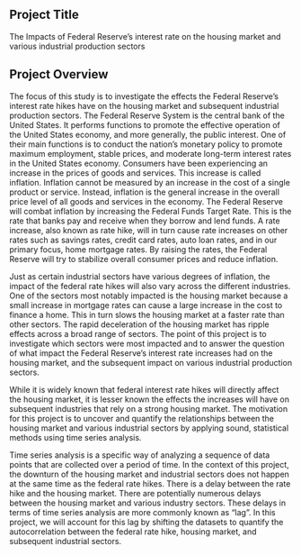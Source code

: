 ## Project Title
The Impacts of Federal Reserve’s interest rate on the housing market and various industrial production sectors
## Project Overview
The focus of this study is to investigate the effects the Federal Reserve’s interest rate hikes have on the housing market and subsequent industrial production sectors. The Federal Reserve System is the central bank of the United States. It performs functions to promote the effective operation of the United States economy, and more generally, the public interest. One of their main functions is to conduct the nation’s monetary policy to promote maximum employment, stable prices, and moderate long-term interest rates in the United States economy.
Consumers have been experiencing an increase in the prices of goods and services. This increase is called inflation. Inflation cannot be measured by an increase in the cost of a single product or service. Instead, inflation is the general increase in the overall price level of all goods and services in the economy. The Federal Reserve will combat inflation by increasing the Federal Funds Target Rate. This is the rate that banks pay and receive when they borrow and lend funds. A rate increase, also known as rate hike, will in turn cause rate increases on other rates such as savings rates, credit card rates, auto loan rates, and in our primary focus, home mortgage rates. By raising the rates, the Federal Reserve will try to stabilize overall consumer prices and reduce inflation.

Just as certain industrial sectors have various degrees of inflation, the impact of the federal rate hikes will also vary across the different industries. One of the sectors most notably impacted is the housing market because a small increase in mortgage rates can cause a large increase in the cost to finance a home. This in turn slows the housing market at a faster rate than other sectors. The rapid deceleration of the housing market has ripple effects across a broad range of sectors. The point of this project is to investigate which sectors were most impacted and to answer the question of what impact the Federal Reserve’s interest rate increases had on the housing market, and the subsequent impact on various industrial production sectors.

While it is widely known that federal interest rate hikes will directly affect the housing market, it is lesser known the effects the increases will have on subsequent industries that rely on a strong housing market. The motivation for this project is to uncover and quantify the relationships between the housing market and various industrial sectors by applying sound, statistical methods using time series analysis.

Time series analysis is a specific way of analyzing a sequence of data points that are collected over a period of time. In the context of this project, the downturn of the housing market and industrial sectors does not happen at the same time as the federal rate hikes. There is a delay between the rate hike and the housing market. There are potentially numerous delays between the housing market and various industry sectors. These delays in terms of time series analysis are more commonly known as “lag”. In this project, we will account for this lag by shifting the datasets to quantify the autocorrelation between the federal rate hike, housing market, and subsequent industrial sectors.

